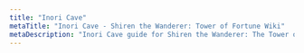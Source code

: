 ```yaml
---
title: "Inori Cave"
metaTitle: "Inori Cave - Shiren the Wanderer: Tower of Fortune Wiki"
metaDescription: "Inori Cave guide for Shiren the Wanderer: The Tower of Fortune and the Dice of Fate."
---
```

